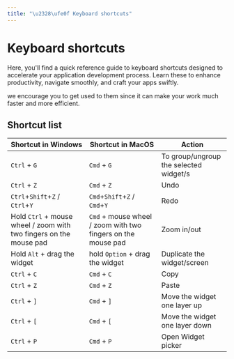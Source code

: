 ```yaml
---
title: "\u2328\ufe0f Keyboard shortcuts"
---
```


# Keyboard shortcuts

Here, you'll find a quick reference guide to keyboard shortcuts designed to accelerate your application development process. Learn these to enhance productivity, navigate smoothly, and craft your apps swiftly.

we encourage you to get used to them since it can make your work much faster and more efficient. 

## Shortcut list

| Shortcut in Windows | Shortcut in MacOS | Action |
| --- | --- | --- |
| `Ctrl` + `G` | `Cmd` + `G` | To group/ungroup the selected widget/s |
| `Ctrl` + `Z` | `Cmd` + `Z` | Undo |
| `Ctrl`+`Shift`+`Z` / `Ctrl`+`Y` | `Cmd`+`Shift`+`Z` / `Cmd`+`Y` | Redo |
| Hold `Ctrl` + mouse wheel / zoom with two fingers on the mouse pad | `Cmd` + mouse wheel / zoom with two fingers on the mouse pad | Zoom in/out |
| Hold `Alt` + drag the widget | hold `Option` + drag the widget | Duplicate the widget/screen |
| `Ctrl` + `C` | `Cmd` + `C` | Copy |
| `Ctrl` + `Z` | `Cmd` + `Z` | Paste 
| `Ctrl` + `]` | `Cmd` + `]`| Move the widget one layer up 
| `Ctrl` + `[` | `Cmd` + `[` | Move the widget one layer down |
| `Ctrl` + `P` | `Cmd` + `P` | Open Widget picker |